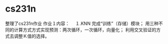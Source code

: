 # cs231n
整理了cs231n作业
作业１内容：
　１.KNN
		完成“训练”（存储）模块；
		用三种不同的计算方式方式实现预测：两次循环，一次循环，向量化；
    利用交叉验证的方式去调整Ｋ值的选择。
	
